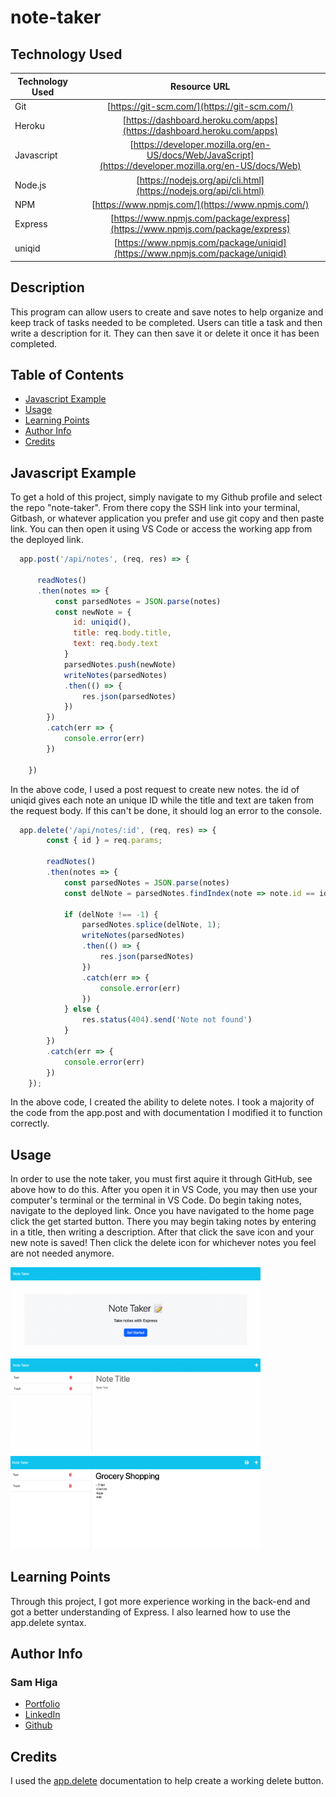 # note-taker

## Technology Used 

| Technology Used         | Resource URL           | 
| ------------- |:-------------:| 
| Git | [https://git-scm.com/](https://git-scm.com/)     | 
| Heroku | [https://dashboard.heroku.com/apps](https://dashboard.heroku.com/apps)   |
| Javascript | [https://developer.mozilla.org/en-US/docs/Web/JavaScript](https://developer.mozilla.org/en-US/docs/Web)   |
| Node.js | [https://nodejs.org/api/cli.html](https://nodejs.org/api/cli.html)   |
| NPM | [https://www.npmjs.com/](https://www.npmjs.com/)   |
| Express | [https://www.npmjs.com/package/express](https://www.npmjs.com/package/express)   |
| uniqid | [https://www.npmjs.com/package/uniqid](https://www.npmjs.com/package/uniqid)   |




## Description 


This program can allow users to create and save notes to help organize and keep track of tasks needed to be completed. Users can title a task and then write a description for it. They can then save it or delete it once it has been completed.




## Table of Contents 

* [Javascript Example](#javascript-example)
* [Usage](#usage)
* [Learning Points](#learning-points)
* [Author Info](#author-info)
* [Credits](#credits)



## Javascript Example

To get a hold of this project, simply navigate to my Github profile and select the repo "note-taker". From there copy the SSH link into your terminal, Gitbash, or whatever application you prefer and use git copy and then paste link. You can then open it using VS Code or access the working app from the deployed link.


```javascript
  app.post('/api/notes', (req, res) => {
      
      readNotes()
      .then(notes => {
          const parsedNotes = JSON.parse(notes)
          const newNote = {
              id: uniqid(),
              title: req.body.title,
              text: req.body.text
            }
            parsedNotes.push(newNote)
            writeNotes(parsedNotes)
            .then(() => {
                res.json(parsedNotes)
            })
        })
        .catch(err => {
            console.error(err)
        })
         
    })
```

In the above code, I used a post request to create new notes. the id of uniqid gives each note an unique ID while the title and text are taken from the request body. If this can't be done, it should log an error to the console.

```javascript
  app.delete('/api/notes/:id', (req, res) => {
        const { id } = req.params;
    
        readNotes()
        .then(notes => {
            const parsedNotes = JSON.parse(notes)
            const delNote = parsedNotes.findIndex(note => note.id == id);
    
            if (delNote !== -1) {
                parsedNotes.splice(delNote, 1);
                writeNotes(parsedNotes)
                .then(() => {
                    res.json(parsedNotes)
                })
                .catch(err => {
                    console.error(err)
                })
            } else {
                res.status(404).send('Note not found')
            }
        })
        .catch(err => {
            console.error(err)
        })
    });
```

In the above code, I created the ability to delete notes. I took a majority of the code from the app.post and with documentation I modified it to function correctly.


## Usage 

In order to use the note taker, you must first aquire it through GitHub, see above how to do this. After you open it in VS Code, you may then use your computer's terminal or the terminal in VS Code. Do begin taking notes, navigate to the deployed link. Once you have navigated to the home page click the get started button. There you may begin taking notes by entering in a title, then writing a description. After that click the save icon and your new note is saved! Then click the delete icon for whichever notes you feel are not needed anymore.


<img src="./assets/homepage.png" width=400></br>
<img src="./assets/blank.png" width=400>
<img src="./assets/note.png" width=400>


## Learning Points 


Through this project, I got more experience working in the back-end and got a better understanding of Express. I also learned how to use the app.delete syntax.


## Author Info


### Sam Higa 


* [Portfolio](https://samhiga.github.io/my-portfolio/)
* [LinkedIn](https://www.linkedin.com/in/sam-higa-b887b9209/)
* [Github](https://github.com/samhiga)

## Credits

I used the [app.delete](https://www.tabnine.com/code/javascript/functions/express/Express/delete) documentation to help create a working delete button.